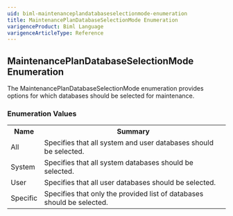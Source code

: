 ```yaml
---
uid: biml-maintenanceplandatabaseselectionmode-enumeration
title: MaintenancePlanDatabaseSelectionMode Enumeration
varigenceProduct: Biml Language
varigenceArticleType: Reference
---
```


## MaintenancePlanDatabaseSelectionMode Enumeration<div class="LanguageSummary"><div class ="SummaryItem">The MaintenancePlanDatabaseSelectionMode enumeration provides options for which databases should be selected for maintenance.</div></div><div class="EnumValueGroup">### Enumeration Values<table id="EnumValue" class="MemberList"><tbody><tr><th class="MemberNameColumnHeader">Name</th><th class="MemberSummaryColumnHeader">Summary</th></tr><tr class="cd0"><td class="MemberName">All</td><td class="MemberSummary"><div class ="SummaryItem">Specifies that all system and user databases should be selected.</div> </td></tr><tr class="cd1"><td class="MemberName">System</td><td class="MemberSummary"><div class ="SummaryItem">Specifies that all system databases should be selected.</div> </td></tr><tr class="cd0"><td class="MemberName">User</td><td class="MemberSummary"><div class ="SummaryItem">Specifies that all user databases should be selected.</div> </td></tr><tr class="cd1"><td class="MemberName">Specific</td><td class="MemberSummary"><div class ="SummaryItem">Specifies that only the provided list of databases should be selected.</div> </td></tr></tbody></table></div>